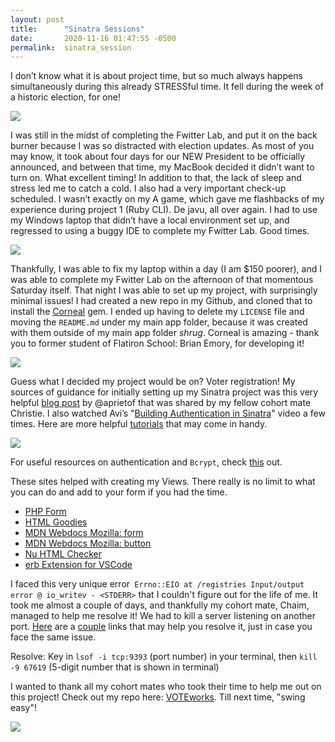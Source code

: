 ```yaml
---
layout: post
title:      "Sinatra Sessions"
date:       2020-11-16 01:47:55 -0500
permalink:  sinatra_session
---
```



I don’t know what it is about project time, but so much always happens simultaneously during this already STRESSful time. It fell during the week of a historic election, for one! 

![](https://media.giphy.com/media/d1JfgvIoEsy4dtZK/giphy.gif)

I was still in the midst of completing the Fwitter Lab, and put it on the back burner because I was so distracted with election updates. As most of you may know, it took about four days for our NEW President to be officially announced, and between that time, my MacBook decided it didn’t want to turn on. What excellent timing! In addition to that, the lack of sleep and stress led me to catch a cold. I also had a very important check-up scheduled. I wasn’t exactly on my A game, which gave me flashbacks of my experience during project 1 (Ruby CLI). De javu, all over again. I had to use my Windows laptop that didn’t have a local environment set up, and regressed to using a buggy IDE to complete my Fwitter Lab. Good times. 

![](https://media.giphy.com/media/QwrTpd2uFPeaA/giphy.gif)

Thankfully, I was able to fix my laptop within a day (I am $150 poorer), and I was able to complete my Fwitter Lab on the afternoon of that momentous Saturday itself. That night I was able to set up my project, with surprisingly minimal issues! I had created a new repo in my Github, and cloned that to install the [Corneal](http://thebrianemory.github.io/corneal/) gem. I ended up having to delete my `LICENSE` file and moving the `README.md` under my main app folder, because it was created with them outside of my main app folder *shrug*. Corneal is amazing - thank you to former student of Flatiron School: Brian Emory, for developing it! 

![](https://media.giphy.com/media/LtcuAIzPqlTnW/giphy.gif)

Guess what I decided my project would be on? Voter registration! My sources of guidance for initially setting up my Sinatra project was this very helpful [blog post](https://flatironschool.com/blog/how-to-build-a-sinatra-web-app-in-10-steps) by @aprietof that was shared by my fellow cohort mate Christie. I also watched Avi’s "[Building Authentication in Sinatra](https://www.youtube.com/watch?v=_S1s6R-_wYc&t=484s)" video a few times. Here are more helpful [tutorials](https://www.youtube.com/playlist?list=PLNUiyK37z4zHyIuQjCJt-gPjBzbMb5k1Q) that may come in handy. 

![](https://media.giphy.com/media/THHHNksRyvBK1zGHjO/giphy.gif)

For useful resources on authentication and `Bcrypt`, check [this](https://github.com/codahale/bcrypt-ruby) out.

These sites helped with creating my Views. There really is no limit to what you can do and add to your form if you had the time. 

* [PHP Form](http://www.phpform.org/download_html?id=og8d38bv2b54kfq80fg0e11466)
* [HTML Goodies](http://www.phpform.org/download_html?id=og8d38bv2b54kfq80fg0e11466)
* [MDN Webdocs Mozilla: form](http://www.phpform.org/download_html?id=og8d38bv2b54kfq80fg0e11466)
* [MDN Webdocs Mozilla: button](https://developer.mozilla.org/en-US/docs/Web/HTML/Element/button)
* [Nu HTML Checker](https://validator.w3.org/nu/#textarea)
* [erb Extension for VSCode](https://marketplace.visualstudio.com/items?itemName=CraigMaslowski.erb)

I faced this very unique error` Errno::EIO at /registries Input/output error @ io_writev - <STDERR>` that I couldn't figure out for the life of me. It took me almost a couple of days, and thankfully my cohort mate, Chaim, managed to help me resolve it! We had to kill a server listening on another port. [Here](https://github.com/sshingler/capistrano-resque/issues/81) are a [couple](https://stevenwilliamalexander.wordpress.com/2013/02/04/ruby-sinatra-unicorn-errnoeio-inputoutput-err/) links that may help you resolve it, just in case you face the same issue. 

Resolve: 
Key in `lsof -i tcp:9393` (port number) in your terminal, then `kill -9 67619` (5-digit number that is shown in terminal) 

I wanted to thank all my cohort mates who took their time to help me out on this project! Check out my repo here: [VOTEworks](https://github.com/yani82/VOTEworks). Till next time, "swing easy"! 

![](https://media.giphy.com/media/28mkBBJuyIEPVRbypT/giphy.gif)





 




